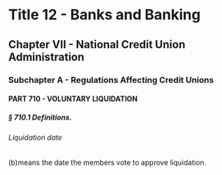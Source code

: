 
# Title 12 - Banks and Banking
## Chapter VII - National Credit Union Administration
### Subchapter A - Regulations Affecting Credit Unions
#### PART 710 - VOLUNTARY LIQUIDATION
##### § 710.1 Definitions.
###### Liquidation date

(b)means the date the members vote to approve liquidation.
